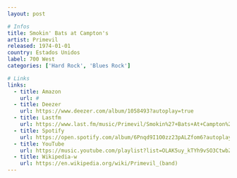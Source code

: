 ```yaml
---
layout: post

# Infos
title: Smokin' Bats at Campton's
artist: Primevil
released: 1974-01-01
country: Estados Unidos
label: 700 West
categories: ['Hard Rock', 'Blues Rock']

# Links
links:
  - title: Amazon
    url: #
  - title: Deezer
    url: https://www.deezer.com/album/1058493?autoplay=true
  - title: Lastfm
    url: https://www.last.fm/music/Primevil/Smokin%27+Bats+At+Campton%27s
  - title: Spotify
    url: https://open.spotify.com/album/6Pnqd9I1O0zz23pALZfom6?autoplay=true
  - title: YouTube
    url: https://music.youtube.com/playlist?list=OLAK5uy_kTYh9vSO3CtwbZL2IeoeXq1OOv5Du41d0&feature=gws_kp_album&feature=gws_kp_artist
  - title: Wikipedia-w
    url: https://en.wikipedia.org/wiki/Primevil_(band)
---
```


